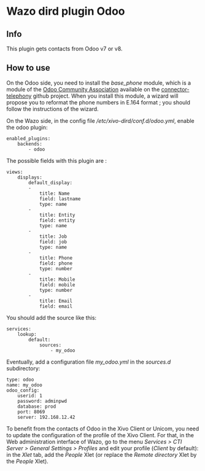 Wazo dird plugin Odoo
======================

## Info

This plugin gets contacts from Odoo v7 or v8.

## How to use

On the Odoo side, you need to install the *base_phone* module, which is a module of the [Odoo Community Association](https://odoo-community.org/) available on the [connector-telephony](https://github.com/OCA/connector-telephony) github project. When you install this module, a wizard will propose you to reformat the phone numbers in E.164 format ; you should follow the instructions of the wizard.

On the Wazo side, in the config file */etc/xivo-dird/conf.d/odoo.yml*, enable the odoo plugin:

    enabled_plugins:
        backends:
            - odoo

The possible fields with this plugin are :

    views:
        displays:
            default_display:
            -
                title: Name
                field: lastname
                type: name
            -
                title: Entity
                field: entity
                type: name
            -
                title: Job
                field: job
                type: name
            -
                title: Phone
                field: phone
                type: number
            -
                title: Mobile
                field: mobile
                type: number
            -
                title: Email
                field: email

You should add the source like this:

    services:
        lookup:
            default:
                sources:
                    - my_odoo

Eventually, add a configuration file *my\_odoo.yml* in the *sources.d* subdirectory:

    type: odoo
    name: my_odoo
    odoo_config:
        userid: 1
        password: adminpwd
        database: prod
        port: 8069
        server: 192.168.12.42

To benefit from the contacts of Odoo in the Xivo Client or Unicom, you need to update the configuration of the profile of the Xivo Client. For that, in the Web administration interface of Wazo, go to the menu *Services > CTI Server > General Settings > Profiles* and edit your profile (*Client* by default): in the *Xlet* tab, add the *People* Xlet (or replace the *Remote directory* Xlet by the *People* Xlet).
